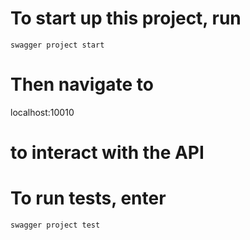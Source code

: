 # To start up this project, run 
`swagger project start`

# Then navigate to 
localhost:10010
# to interact with the API 

# To run tests, enter
`swagger project test`
